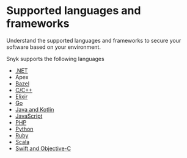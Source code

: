 # Supported languages and frameworks

Understand the supported languages and frameworks to secure your software based on your environment.&#x20;

Snyk supports the following languages&#x20;

* [.NET](.net.md)
* Apex
* [Bazel](../../scan-application-code/snyk-open-source/snyk-open-source-supported-languages-and-package-managers/snyk-for-bazel.md)
* [C/C++](c-c++.md)
* [Elixir](../../scan-application-code/snyk-open-source/snyk-open-source-supported-languages-and-package-managers/snyk-for-elixir.md)
* [Go](../../scan-application-code/snyk-open-source/snyk-open-source-supported-languages-and-package-managers/snyk-for-go.md)
* [Java and Kotlin](java-and-kotlin.md)
* [JavaScript](javascript.md)
* [PHP](php.md)
* [Python](../../scan-application-code/snyk-open-source/snyk-open-source-supported-languages-and-package-managers/snyk-for-python.md)&#x20;
* [Ruby](ruby.md)
* [Scala](scala.md)
* [Swift and Objective-C](swift-and-objective-c.md)





